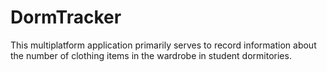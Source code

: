 # DormTracker
This multiplatform application primarily serves to record information about the number of clothing items in the wardrobe in student dormitories.
